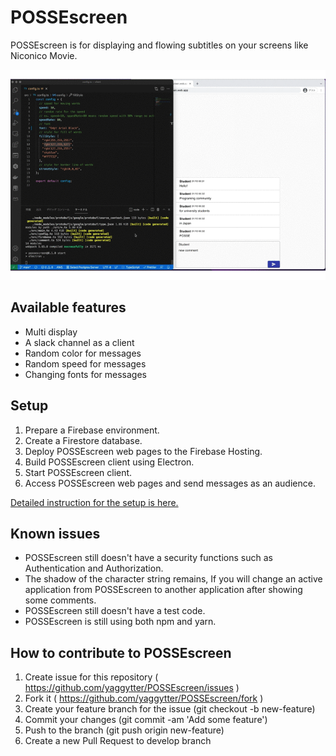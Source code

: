 # POSSEscreen

POSSEscreen is for displaying and flowing subtitles on your screens like Niconico Movie.

![POSSEscreen](./docs/img/possescreen.gif)

## Available features

- Multi display
- A slack channel as a client
- Random color for messages
- Random speed for messages
- Changing fonts for messages

## Setup

1. Prepare a Firebase environment.
1. Create a Firestore database.
1. Deploy POSSEscreen web pages to the Firebase Hosting.
1. Build POSSEscreen client using Electron.
1. Start POSSEscreen client.
1. Access POSSEscreen web pages and send messages as an audience.

[Detailed instruction for the setup is here.](./docs/SETUP.md)

## Known issues

- POSSEscreen still doesn't have a security functions such as Authentication and Authorization.
- The shadow of the character string remains, If you will change an active application from POSSEscreen to another application after showing some comments.
- POSSEscreen still doesn't have a test code.
- POSSEscreen is still using both npm and yarn.

## How to contribute to POSSEscreen

1. Create issue for this repository ( https://github.com/yaggytter/POSSEscreen/issues )
1. Fork it ( https://github.com/yaggytter/POSSEscreen/fork )
1. Create your feature branch for the issue (git checkout -b new-feature)
1. Commit your changes (git commit -am 'Add some feature')
1. Push to the branch (git push origin new-feature)
1. Create a new Pull Request to develop branch
